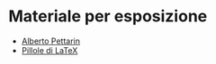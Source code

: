 # Materiale per esposizione

- [Alberto Pettarin](https://www.albertopettarin.it/old/latex.htm)
- [Pillole di LaTeX](https://www.albertopettarin.it/old/pillole.html)
